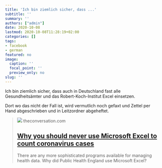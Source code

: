 ```yaml
---
title: 'Ich bin ziemlich sicher, dass ...'
subtitle: ''
summary: ''
authors: ["admin"]
date: 2020-10-08
lastmod: 2020-10-08T11:28:19+02:00
categories: []
tags:
- facebook
- german
featured: no
image:
  caption: ''
  focal_point: ''
  preview_only: no
slug: ''
---
```

Ich bin ziemlich sicher, dass auch in Deutschland fast alle Gesundheitsämter und das Robert-Koch-Institut Excel einsetzen. 

Dort wo das nicht der Fall ist, wird vermutlich noch gefaxt und Zettel per Hand abgeschrieben und in Leitzordner abgeheftet.
> [![](https://images.theconversation.com/files/362151/original/file-20201007-16-13r8r7p.jpg?ixlib=rb-1.1.0&rect=0%2C41%2C5571%2C2785&q=45&auto=format&w=1356&h=668&fit=crop)](https://theconversation.com/why-you-should-never-use-microsoft-excel-to-count-coronavirus-cases-147681)
> theconversation.com
> ## [Why you should never use Microsoft Excel to count coronavirus cases](https://theconversation.com/why-you-should-never-use-microsoft-excel-to-count-coronavirus-cases-147681)
>
>There are any more sophisticated programs available for managing health data. Why did Public Health England use Microsoft Excel?


